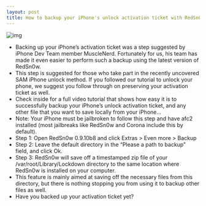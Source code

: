 ```yaml
---
layout: post
title: How to backup your iPhone's unlock activation ticket with RedSn0w
---
```

![img](http://media.idownloadblog.com/wp-content/uploads/2012/04/Sam-Unlock-Backup-RedSn0w.jpg)
* Backing up your iPhone’s activation ticket was a step suggested by iPhone Dev Team member MuscleNerd. Fortunately for us, his team has made it even easier to perform such a backup using the latest version of RedSn0w.
* This step is suggested for those who take part in the recently uncovered SAM iPhone unlock method. If you followed our tutorial to unlock your phone, we suggest you follow through on preserving your activation ticket as well.
* Check inside for a full video tutorial that shows how easy it is to successfully backup your iPhone’s unlock activation ticket, and any other file that you want to save locally from your iPhone…
* Note: Your iPhone must be jailbroken to follow this step and have afc2 installed (most jailbreaks like RedSn0w and Corona include this by default).
* Step 1: Open RedSn0w 0.9.10b8 and click Extras > Even more > Backup
* Step 2: Leave the default directory in the “Please a path to backup” field, and click Ok.
* Step 3: RedSn0w will save off a timestamped zip file of your /var/root/Library/Lockdown directory to the same location where RedSn0w is installed on your computer.
* This feature is mainly aimed at saving off the necessary files from this directory, but there is nothing stopping you from using it to backup other files as well.
* Have you backed up your activation ticket yet?

